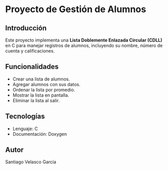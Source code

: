 # Proyecto de Gestión de Alumnos

## Introducción
Este proyecto implementa una **Lista Doblemente Enlazada Circular (CDLL)** en C
para manejar registros de alumnos, incluyendo su nombre, número de cuenta y calificaciones.

## Funcionalidades
- Crear una lista de alumnos.  
- Agregar alumnos con sus datos.  
- Ordenar la lista por promedio.  
- Mostrar la lista en pantalla.  
- Eliminar la lista al salir.  

## Tecnologías
- Lenguaje: C
- Documentación: Doxygen

## Autor
Santiago Velasco García
